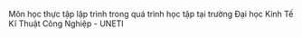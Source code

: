 Môn học thực tập lập trình trong quá trình học tập tại trường Đại học Kinh Tế Kĩ Thuật Công Nghiệp - UNETI
